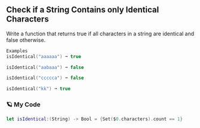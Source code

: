 ## Check if a String Contains only Identical Characters

Write a function that returns true if all characters in a string are identical and false otherwise.
```swift
Examples
isIdentical("aaaaaa") ➞ true

isIdentical("aabaaa") ➞ false

isIdentical("ccccca") ➞ false

isIdentical("kk") ➞ true
```
### 🪐 My Code
```swift
let isIdentical:(String) -> Bool = {Set($0.characters).count == 1}
```

